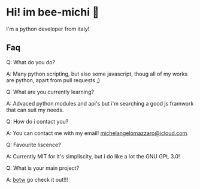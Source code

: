 # Hi! im bee-michi 👋

I'm a python developer from italy!

## Faq

Q: What do you do?

A: Many python scripting, but also some javascript, thoug all of my works are python, apart from pull requests ;)

Q: What are you currently learning?

A: Advaced python modules and api's but i'm searching a good js framwork that can suit my needs.

Q: How do i contact you?

A: You can contact me with my email! michelangelomazzaro@icloud.com.

Q: Favourite liscence?

A: Currently MIT for it's simpliscity, but i do like a lot the GNU GPL 3.0!

Q: What is your main project?

A: [botw](https://github.com/bee-Michi/BOTW) go check it out!!!
